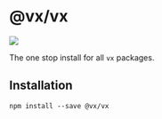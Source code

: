 # @vx/vx

<a title="@vx/vx npm downloads" href="https://www.npmjs.com/package/@vx/vx">
  <img src="https://img.shields.io/npm/dm/@vx/vx.svg?style=flat-square" />
</a>

The one stop install for all `vx` packages.

## Installation

```
npm install --save @vx/vx
```
